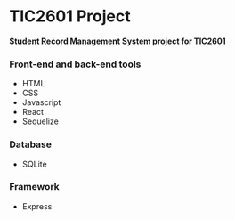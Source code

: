 # TIC2601 Project
**Student Record Management System project for TIC2601**

### Front-end and back-end tools
  - HTML
  - CSS
  - Javascript
  - React
  - Sequelize 

### Database
  - SQLite

### Framework
  - Express